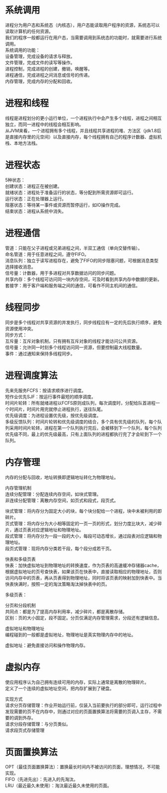 # 系统调用
进程分为用户态和系统态（内核态），用户态能读取用户程序的资源，系统态可以读取计算机的任何资源。  
我们的程序一般都运行在用户态，当需要调用到系统态的功能时，就需要进行系统调用。  
系统调用的功能：  
设备管理，完成设备的请求与释放。  
文件管理，完成文件的读写等操作。  
进程控制，完成进程的创建，撤销，唤醒等。  
进程通信，完成进程之间消息或信号的传递。  
内存管理，完成内存的分配和回收。  

# 进程和线程
线程是进程划分的更小运行单位，一个进程执行中会产生多个线程，进程之间相互独立，而同一进程中的线程会相互影响。  
从JVM来看，一个进程拥有多个线程，并且线程共享进程的堆、方法区（jdk1.8后是直接内存里的元空间）以及直接内存，每个线程拥有自己的程序计数器、虚拟机栈、本地方法栈。  

# 进程状态
5种状态：  
创建状态：进程正在被创建。  
就绪状态：进程处于准备运行的状态，等分配到所需资源即可运行。  
运行状态：正在处理器上运行。  
阻塞状态：等待某一事件或资源而暂停运行，如IO操作完成。  
结束状态：进程从系统中消失。  

# 进程通信 
管道：只能在父子进程或兄弟进程之间，半双工通信（单向交替传输）。  
命名管道：用于任意进程之间，遵守FIFO。  
消息队列：独立于读写进程存在，避免了FIFO的同步阻塞问题，可根据消息类型选择接收消息。  
信号量：计数器，用于多进程对共享数据访问的同步问题。  
共享内存：多个线程可访问同一块内存空间，可及时看到共享内存中数据的更新。  
套接字：用于客户端和服务端之间的通信，可看作不同主机间的通信。  

# 线程同步
同步是多个线程对共享资源的并发执行，同步线程应有一定的先后执行顺序，避免资源使用冲突。  
同步方式：  
互斥量：互斥对象机制，只有拥有互斥对象的线程才能访问公共资源。  
信号量：允许同一时刻多个线程访问同一资源，但要控制最大线程数量。  
事件：通过通知来保持多线程同步。  

# 进程调度算法
先来先服务FCFS：按请求顺序进行调度。  
短作业优先SJF：按运行事件最短的顺序调度。  
时间片轮转：所有就绪进程以FCFS原则成队列，每次调度时，分配给队首进程一个时间片，时间片用完就停止进程执行，送往队尾。  
优先级调度：为进程设置优先级，按优先级调度。  
多级反馈队列：时间片轮转和优先级调度的结合，多个具有优先级的队列，每个队列采用时间片轮转，进程在第一个队列执行完后，会被移到下一个队列，每个队列优先级不同，最上的优先级最高，只有上面队列的进程都执行完了才会轮到下一个队列。  

# 内存管理
内存的分配与回收，地址转换即逻辑地址转化为物理地址。  

内存管理机制  
连续分配管理：分配连续内存空间，如块式管理。  
非连续分配管理：离散内存空间，如页式和段式，段页式。  

块式管理：将内存分为固定大小的块，每个块分配给一个进程，块中未被利用的即碎片。  
页式管理：将内存分为大小相等固定的一页一页的形式，划分力度比块大，减少碎片，通过页表对应逻辑地址和物理地址。  
段式管理：将内存分为一段一段的大小，每段可动态增长，通过段表对应逻辑和物理地址。  
段页式管理：现将内存分类若干段，每个段分成若干页。  

快表和多级页表  
快表：加快虚拟地址到物理地址的转换速度，作为页表的高速缓冲存储器cache，根据虚拟地址的页号查快表，如果该页在快表中，直接读取相应的物理地址，否则访问内存中的页表，再从页表得到物理地址，同时将该页表的映射加到快表中。当快表快满时，按照一定的淘汰策略淘汰掉快表中的页。  

多级页表：

分页和分段机制  
共同点：都是为了提高内存利用率，减少碎片，都是离散存储。  
区别：页的大小固定，段不固定。分页仅满足内存管理需求，分段还有逻辑信息。  

虚拟地址和物理地址  
编程碰到的一般都是虚拟地址，物理地址是真实物理内存中的地址。  

虚拟地址：避免直接访问和操作物理内存。  

# 虚拟内存
使应用程序认为自己拥有连续可用的内存，实际上通常是离散的物理碎片。  
定义了一个连续的虚拟地址空间，把内存扩展到了硬盘。  

实现方式  
请求分页存储管理：作业开始运行前，仅装入当前要执行的部分即可，运行过程中发现需要的页不在内存中，则通过对应的页面置换算法将需要的页调入主存，不需要的调到外存。  
请求分段存储管理：与分页类似。  
请求段页式存储管理  

# 页面置换算法
OPT（最佳页面置换算法）：置换最长时间内不被访问的页面，理想情况，不可能实现。  
FIFO（先进先出）：先进入的先淘汰。  
LRU（最近最久未使用）：淘汰最近最久未使用的页面。  
